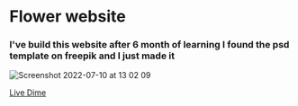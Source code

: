 # Flower website

### I've build this website after 6 month of learning I found the psd template on freepik and I just made it

![Screenshot 2022-07-10 at 13 02 09](https://user-images.githubusercontent.com/84162824/178142236-5fe51a7b-5c83-478e-97be-989db5ed7827.png)

[Live Dime](https://almarzouk.github.io/theflow/)
